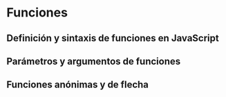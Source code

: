 # Funciones

## Definición y sintaxis de funciones en JavaScript

## Parámetros y argumentos de funciones

## Funciones anónimas y de flecha
